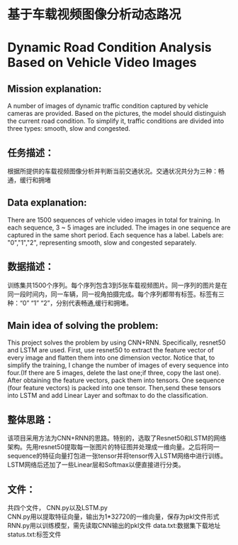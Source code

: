  
# 基于车载视频图像分析动态路况
# Dynamic Road Condition Analysis Based on Vehicle Video Images


## Mission explanation:
A number of images of dynamic traffic condition captured by vehicle cameras are provided. Based on the pictures, the model should distinguish the current road condition. To simplify it, traffic conditions are divided into three types: smooth, slow and congested.

## 任务描述：
根据所提供的车载视频图像分析并判断当前交通状况。交通状况共分为三种：畅通，缓行和拥堵


## Data explanation: 
There are 1500 sequences of vehicle video images in total for training. In each sequence, 3 ~ 5 images are included. The images in one sequence are captured in the same short period. Each sequence has a label. Labels are: "0","1","2", representing smooth, slow and congested separately.

## 数据描述：
训练集共1500个序列。每个序列包含3到5张车载视频图片。同一序列的图片是在同一段时间内，同一车辆，同一视角拍摄完成。每个序列都带有标签。标签有三种：“0” “1” “2”，分别代表畅通,缓行和拥堵。

## Main idea of solving the problem:
This project solves the problem by using CNN+RNN. Specifically, resnet50 and LSTM are used. First, use resnet50 to extract the feature vector of every image and flatten them into one dimension vector. Notice that, to simplify the training, I change the number of images of every sequence into four.(If there are 5 images, delete the last one;if three, copy the last one). After obtaining the feature vectors, pack them into tensors. One sequence (four feature vectors) is packed into one tensor. Then,send these tensors into LSTM and add Linear Layer and softmax to do the classification.

## 整体思路：
该项目采用方法为CNN+RNN的思路。特别的，选取了Resnet50和LSTM的网络架构。先用resnet50提取每一张图片的特征图并处理成一维向量。之后将同一sequence的特征向量打包进一张tensor并将tensor传入LSTM网络中进行训练。LSTM网络后还加了一些Linear层和Softmax以便直接进行分类。

## 文件：
共四个文件， CNN.py以及LSTM.py <br>
CNN.py用以提取特征向量，输出为1*32720的一维向量，保存为pkl文件形式
RNN.py用以训练模型，需先读取CNN输出的pkl文件
data.txt:数据集下载地址
status.txt:标签文件




